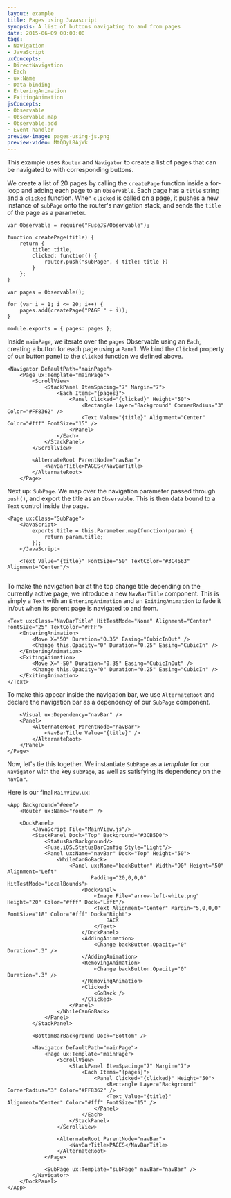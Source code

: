 ```yaml
---
layout: example
title: Pages using Javascript
synopsis: A list of buttons navigating to and from pages
date: 2015-06-09 00:00:00
tags:
- Navigation
- JavaScript
uxConcepts:
- DirectNavigation
- Each
- ux:Name
- Data-binding
- EnteringAnimation
- ExitingAnimation
jsConcepts:
- Observable
- Observable.map
- Observable.add
- Event handler
preview-image: pages-using-js.png
preview-video: MtQDyL8AjWk
---
```

This example uses `Router` and `Navigator` to create a list of pages that can be navigated to with corresponding buttons.

We create a list of 20 pages by calling the `createPage` function inside a for-loop and adding each page to an `Observable`.
Each page has a `title` string and a `clicked` function.
When `clicked` is called on a page, it pushes a new instance of `subPage` onto the router's navigation stack, and sends the `title` of the page as a parameter.

<!-- snippet-begin:pages-using-js/MainView.js:MainJS -->

```
var Observable = require("FuseJS/Observable");

function createPage(title) {
    return {
        title: title,
        clicked: function() {
            router.push("subPage", { title: title })
        }
    };
}

var pages = Observable();

for (var i = 1; i <= 20; i++) {
    pages.add(createPage("PAGE " + i));
}

module.exports = { pages: pages };
```

<!-- snippet-end -->

Inside `mainPage`, we iterate over the `pages` Observable using an `Each`, creating a button for each page using a `Panel`. We bind the `Clicked` property of our button panel to the `clicked` function we defined above.

<!-- snippet-begin:pages-using-js/MainView.ux:MainPage -->

```
<Navigator DefaultPath="mainPage">
    <Page ux:Template="mainPage">
        <ScrollView>
            <StackPanel ItemSpacing="7" Margin="7">
                <Each Items="{pages}">
                    <Panel Clicked="{clicked}" Height="50">
                        <Rectangle Layer="Background" CornerRadius="3" Color="#FF8362" />
                        <Text Value="{title}" Alignment="Center" Color="#fff" FontSize="15" />
                    </Panel>
                </Each>
            </StackPanel>
        </ScrollView>
        
        <AlternateRoot ParentNode="navBar">
            <NavBarTitle>PAGES</NavBarTitle>
        </AlternateRoot>
    </Page>
```

<!-- snippet-end -->

Next up: `SubPage`. We map over the navigation parameter passed through `push()`, and export the title as an `Observable`. This is then data bound to a `Text` control inside the page.

<!-- snippet-begin:pages-using-js/SubPage.ux:SubPage -->

```
<Page ux:Class="SubPage">
    <JavaScript>
        exports.title = this.Parameter.map(function(param) {
            return param.title;
        });
    </JavaScript>
    
    <Text Value="{title}" FontSize="50" TextColor="#3C4663" Alignment="Center"/>
    
```

<!-- snippet-end -->

To make the navigation bar at the top change title depending on the currently active page, we introduce a new `NavBarTitle` component. This is simply a `Text` with an `EnteringAnimation` and an `ExitingAnimation` to fade it in/out when its parent page is navigated to and from.

<!-- snippet-begin:pages-using-js/NavBarTitle.ux:NavBarTitle -->

```
<Text ux:Class="NavBarTitle" HitTestMode="None" Alignment="Center" FontSize="25" TextColor="#FFF">
    <EnteringAnimation>
        <Move X="50" Duration="0.35" Easing="CubicInOut" />
        <Change this.Opacity="0" Duration="0.25" Easing="CubicIn" />
    </EnteringAnimation>
    <ExitingAnimation>
        <Move X="-50" Duration="0.35" Easing="CubicInOut" />
        <Change this.Opacity="0" Duration="0.25" Easing="CubicIn" />
    </ExitingAnimation>
</Text>
```

<!-- snippet-end -->

To make this appear inside the navigation bar, we use `AlternateRoot` and declare the navigation bar as a dependency of our `SubPage` component.

<!-- snippet-begin:pages-using-js/SubPage.ux:NavBarTitle -->

```
    <Visual ux:Dependency="navBar" />
    <Panel>
        <AlternateRoot ParentNode="navBar">
            <NavBarTitle Value="{title}" />
        </AlternateRoot>
    </Panel>
</Page>
```

<!-- snippet-end -->

Now, let's tie this together.
We instantiate `SubPage` as a *template* for our `Navigator` with the key `subPage`, as well as satisfying its dependency on the `navBar`.

Here is our final `MainView.ux`:

<!-- snippet-begin:pages-using-js/MainView.ux:MainView -->

```
<App Background="#eee">
    <Router ux:Name="router" />

    <DockPanel>
        <JavaScript File="MainView.js"/>
        <StackPanel Dock="Top" Background="#3CB5D0">
            <StatusBarBackground/>
            <Fuse.iOS.StatusBarConfig Style="Light"/>
            <Panel ux:Name="navBar" Dock="Top" Height="50">
                <WhileCanGoBack>
                    <Panel ux:Name="backButton" Width="90" Height="50" Alignment="Left" 
                           Padding="20,0,0,0" HitTestMode="LocalBounds">
                        <DockPanel>
                            <Image File="arrow-left-white.png" Height="20" Color="#fff" Dock="Left"/>
                            <Text Alignment="Center" Margin="5,0,0,0" FontSize="18" Color="#fff" Dock="Right">
                                BACK
                            </Text>
                        </DockPanel>
                        <AddingAnimation>
                            <Change backButton.Opacity="0" Duration=".3" />
                        </AddingAnimation>
                        <RemovingAnimation>
                            <Change backButton.Opacity="0" Duration=".3" />
                        </RemovingAnimation>
                        <Clicked>
                            <GoBack />
                        </Clicked>
                    </Panel>
                </WhileCanGoBack>
            </Panel>
        </StackPanel>
        
        <BottomBarBackground Dock="Bottom" />
        
        <Navigator DefaultPath="mainPage">
            <Page ux:Template="mainPage">
                <ScrollView>
                    <StackPanel ItemSpacing="7" Margin="7">
                        <Each Items="{pages}">
                            <Panel Clicked="{clicked}" Height="50">
                                <Rectangle Layer="Background" CornerRadius="3" Color="#FF8362" />
                                <Text Value="{title}" Alignment="Center" Color="#fff" FontSize="15" />
                            </Panel>
                        </Each>
                    </StackPanel>
                </ScrollView>
                
                <AlternateRoot ParentNode="navBar">
                    <NavBarTitle>PAGES</NavBarTitle>
                </AlternateRoot>
            </Page>

            <SubPage ux:Template="subPage" navBar="navBar" />
        </Navigator>
    </DockPanel>
</App>
```

<!-- snippet-end -->
